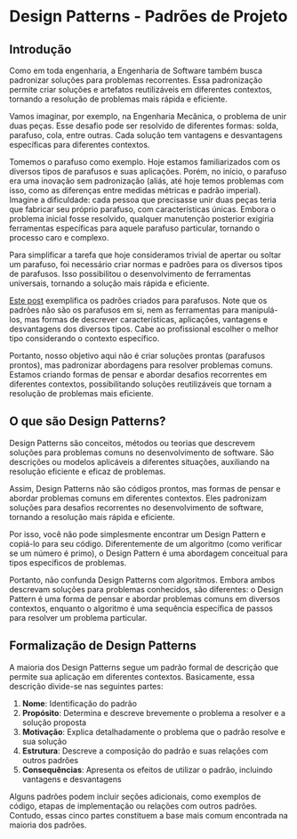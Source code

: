 # Design Patterns - Padrões de Projeto

## Introdução

Como em toda engenharia, a Engenharia de Software também busca padronizar soluções para problemas recorrentes. Essa padronização permite criar soluções e artefatos reutilizáveis em diferentes contextos, tornando a resolução de problemas mais rápida e eficiente.

Vamos imaginar, por exemplo, na Engenharia Mecânica, o problema de unir duas peças. Esse desafio pode ser resolvido de diferentes formas: solda, parafuso, cola, entre outras. Cada solução tem vantagens e desvantagens específicas para diferentes contextos.

Tomemos o parafuso como exemplo. Hoje estamos familiarizados com os diversos tipos de parafusos e suas aplicações. Porém, no início, o parafuso era uma inovação sem padronização (aliás, até hoje temos problemas com isso, como as diferenças entre medidas métricas e padrão imperial). Imagine a dificuldade: cada pessoa que precisasse unir duas peças teria que fabricar seu próprio parafuso, com características únicas. Embora o problema inicial fosse resolvido, qualquer manutenção posterior exigiria ferramentas específicas para aquele parafuso particular, tornando o processo caro e complexo.

Para simplificar a tarefa que hoje consideramos trivial de apertar ou soltar um parafuso, foi necessário criar normas e padrões para os diversos tipos de parafusos. Isso possibilitou o desenvolvimento de ferramentas universais, tornando a solução mais rápida e eficiente.

[Este post](https://projetosmecanicos.wordpress.com/2011/11/16/normas-de-parafusos/) exemplifica os padrões criados para parafusos. Note que os padrões não são os parafusos em si, nem as ferramentas para manipulá-los, mas formas de descrever características, aplicações, vantagens e desvantagens dos diversos tipos. Cabe ao profissional escolher o melhor tipo considerando o contexto específico.

Portanto, nosso objetivo aqui não é criar soluções prontas (parafusos prontos), mas padronizar abordagens para resolver problemas comuns. Estamos criando formas de pensar e abordar desafios recorrentes em diferentes contextos, possibilitando soluções reutilizáveis que tornam a resolução de problemas mais eficiente.

## O que são Design Patterns?

Design Patterns são conceitos, métodos ou teorias que descrevem soluções para problemas comuns no desenvolvimento de software. São descrições ou modelos aplicáveis a diferentes situações, auxiliando na resolução eficiente e eficaz de problemas.

Assim, Design Patterns não são códigos prontos, mas formas de pensar e abordar problemas comuns em diferentes contextos. Eles padronizam soluções para desafios recorrentes no desenvolvimento de software, tornando a resolução mais rápida e eficiente.

Por isso, você não pode simplesmente encontrar um Design Pattern e copiá-lo para seu código. Diferentemente de um algoritmo (como verificar se um número é primo), o Design Pattern é uma abordagem conceitual para tipos específicos de problemas.

Portanto, não confunda Design Patterns com algoritmos. Embora ambos descrevam soluções para problemas conhecidos, são diferentes: o Design Pattern é uma forma de pensar e abordar problemas comuns em diversos contextos, enquanto o algoritmo é uma sequência específica de passos para resolver um problema particular.

## Formalização de Design Patterns

A maioria dos Design Patterns segue um padrão formal de descrição que permite sua aplicação em diferentes contextos. Basicamente, essa descrição divide-se nas seguintes partes:

1. **Nome**: Identificação do padrão
2. **Propósito**: Determina e descreve brevemente o problema a resolver e a solução proposta
3. **Motivação**: Explica detalhadamente o problema que o padrão resolve e sua solução
4. **Estrutura**: Descreve a composição do padrão e suas relações com outros padrões
5. **Consequências**: Apresenta os efeitos de utilizar o padrão, incluindo vantagens e desvantagens

Alguns padrões podem incluir seções adicionais, como exemplos de código, etapas de implementação ou relações com outros padrões. Contudo, essas cinco partes constituem a base mais comum encontrada na maioria dos padrões.